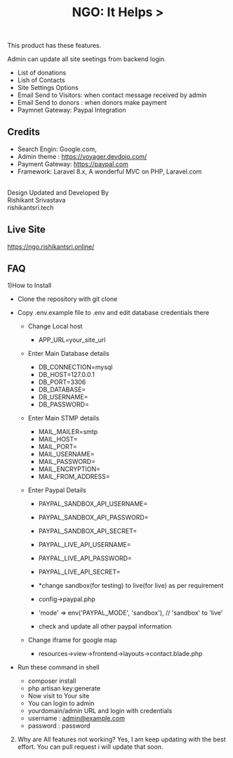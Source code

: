 <h1 align="center">NGO: It Helps ></h1>
<div align="center">
<br>
</div>

This product has these features.

 Admin can update all site seetings from backend login.
 - List of donations
 - Lish of Contacts
 - Site Settings Options
 - Email Send to Visitors: when contact message received by admin 
 - Email Send to donors : when donors make payment
 - Paymnet Gateway: Paypal Integration  



## Credits

- Search Engin: Google.com,  
- Admin theme : https://voyager.devdojo.com/
- Payment Gateway: https://paypal.com 
- Framework: Laravel 8.x, A wonderful MVC on PHP, Laravel.com 

<br>Design Updated and Developed By 
<br>Rishikant Srivastava
<br>rishikantsri.tech

## Live Site
https://ngo.rishikantsri.online/


## FAQ


1)How to Install

- Clone the repository with git clone

- Copy .env.example file to .env and edit database credentials there
   
    - Change Local host
       -  APP_URL=your_site_url
   
    - Enter Main Database details
       -  DB_CONNECTION=mysql
       -  DB_HOST=127.0.0.1
       -  DB_PORT=3306
       -  DB_DATABASE=
       -  DB_USERNAME=
       -  DB_PASSWORD=
       
	
    - Enter Main STMP details
       -  MAIL_MAILER=smtp
       -  MAIL_HOST=
       -  MAIL_PORT=
       -  MAIL_USERNAME=
       -  MAIL_PASSWORD=
       -  MAIL_ENCRYPTION=
       -  MAIL_FROM_ADDRESS=

    - Enter Paypal Details

       -   PAYPAL_SANDBOX_API_USERNAME=
       -   PAYPAL_SANDBOX_API_PASSWORD=
       -   PAYPAL_SANDBOX_API_SECRET= 

       -   PAYPAL_LIVE_API_USERNAME=
       -   PAYPAL_LIVE_API_PASSWORD=
       -   PAYPAL_LIVE_API_SECRET= 

       -   *change sandbox(for testing) to live(for live) as per requirement
        -  config->paypal.php
         - 'mode'    => env('PAYPAL_MODE', 'sandbox'),  // 'sandbox' to 'live'
         - check and update all other paypal information



    - Change iframe for google map
        -  resources->view->frontend->layouts->contact.blade.php 

- Run these command in shell 
    - composer install 
    - php artisan key:generate
    - Now visit to Your site
    - You can login to admin
    - yourdomain/admin URL and login with credentials 
    - username :	admin@example.com
	- password :	password 



2) Why are All features not working?
Yes, I am keep updating with the best effort. You can pull request i will update that soon.



